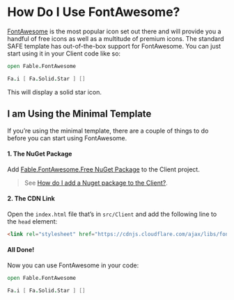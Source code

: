 # How Do I Use FontAwesome?
[FontAwesome](https://fontawesome.com/) is the most popular icon set out there and will provide you a handful of free icons as well as a multitude of premium icons. The standard SAFE template has out-of-the-box support for FontAwesome. You can just start using it in your Client code like so:
```fsharp
open Fable.FontAwesome

Fa.i [ Fa.Solid.Star ] []
```
This will display a solid star icon.

## I am Using the Minimal Template
If you’re using the minimal template, there are a couple of things to do before you can start using FontAwesome.

#### 1. The NuGet Package
Add [Fable.FontAwesome.Free NuGet Package](https://www.nuget.org/packages/Fable.FontAwesome.Free/) to the Client project. 
> See [How do I add a Nuget package to the Client?](../../package-management/add-nuget-package-to-client.md).

#### 2. The CDN Link
Open the `index.html` file that’s in `src/Client` and add the following line to the `head` element:
```html
<link rel="stylesheet" href="https://cdnjs.cloudflare.com/ajax/libs/font-awesome/5.14.0/css/all.min.css">
```

#### All Done!
Now you can use FontAwesome in your code:
```fsharp
open Fable.FontAwesome

Fa.i [ Fa.Solid.Star ] []
```
